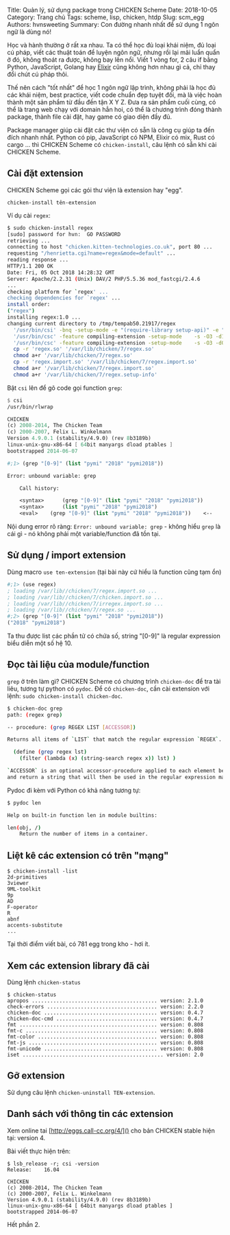 Title: Quản lý, sử dụng package trong CHICKEN Scheme
Date: 2018-10-05
Category: Trang chủ
Tags: scheme, lisp, chicken, htdp
Slug: scm_egg
Authors: hvnsweeting
Summary: Con đường nhanh nhất để sử dụng 1 ngôn ngữ là dùng nó!

Học và hành thường ở rất xa nhau.
Ta có thể học đủ loại khái niệm, đủ loại cú pháp, viết các thuật toán để luyện
ngôn ngữ, nhưng rồi lại mãi luẩn quẩn ở đó, không thoát ra được, không bay
lên nổi. Viết 1 vòng for, 2 câu if bằng Python, JavaScript, Golang hay
[Elixir](https://elixir.pymi.vn/)
cũng không hơn nhau gì cả, chỉ thay đổi chút cú pháp thôi.

Thế nên cách "tốt nhất" để học 1 ngôn ngữ lập trình, không phải là học đủ các
khái niệm, best practice, viết code chuẩn đẹp tuyệt đối, mà là việc hoàn thành
một sản phẩm từ đầu đến tận X Y Z. Đưa ra sản phẩm cuối cùng, có thể là trang
web chạy với domain hẳn hoi, có thể là chương trình đóng thành package,
thành file cài đặt, hay game có giao diện đầy đủ.

Package manager giúp cài đặt các thư viện có sẵn là công cụ giúp ta đến đích
nhanh nhất. Python có pip, JavaScript có NPM, Elixir có mix, Rust có cargo ...
thì CHICKEN Scheme có `chicken-install`, câu lệnh có sẵn khi cài CHICKEN
Scheme.

## Cài đặt extension

CHICKEN Scheme gọi các gói thư viện là extension hay "egg".

`chicken-install tên-extension`

Ví dụ cài `regex`:

```bash
$ sudo chicken-install regex
[sudo] password for hvn:  GO PASSWORD
retrieving ...
connecting to host "chicken.kitten-technologies.co.uk", port 80 ...
requesting "/henrietta.cgi?name=regex&mode=default" ...
reading response ...
HTTP/1.1 200 OK
Date: Fri, 05 Oct 2018 14:28:32 GMT
Server: Apache/2.2.31 (Unix) DAV/2 PHP/5.5.36 mod_fastcgi/2.4.6
...
checking platform for `regex' ...
checking dependencies for `regex' ...
install order:
("regex")
installing regex:1.0 ...
changing current directory to /tmp/tempab50.21917/regex
  '/usr/bin/csi' -bnq -setup-mode -e "(require-library setup-api)" -e "(import setup-api)" -e "(setup-error-handling)" -e "(extension-name-and-version '(\"regex\" \"1.0\"))" 'regex.setup'
  '/usr/bin/csc' -feature compiling-extension -setup-mode    -s -O3 -d1 regex.scm -JS
  '/usr/bin/csc' -feature compiling-extension -setup-mode    -s -O3 -d0 regex.import.scm
  cp -r 'regex.so' '/var/lib/chicken/7/regex.so'
  chmod a+r '/var/lib/chicken/7/regex.so'
  cp -r 'regex.import.so' '/var/lib/chicken/7/regex.import.so'
  chmod a+r '/var/lib/chicken/7/regex.import.so'
  chmod a+r '/var/lib/chicken/7/regex.setup-info'
```

Bật `csi` lên để gõ code gọi function `grep`:

```scheme
$ csi
/usr/bin/rlwrap

CHICKEN
(c) 2008-2014, The Chicken Team
(c) 2000-2007, Felix L. Winkelmann
Version 4.9.0.1 (stability/4.9.0) (rev 8b3189b)
linux-unix-gnu-x86-64 [ 64bit manyargs dload ptables ]
bootstrapped 2014-06-07

#;1> (grep "[0-9]" (list "pymi" "2018" "pymi2018"))

Error: unbound variable: grep

	Call history:

	<syntax>	  (grep "[0-9]" (list "pymi" "2018" "pymi2018"))
	<syntax>	  (list "pymi" "2018" "pymi2018")
	<eval>	  (grep "[0-9]" (list "pymi" "2018" "pymi2018"))	<--
```

Nội dung error rõ ràng: `Error: unbound variable: grep` - không hiểu `grep`
là cái gì - nó không phải một variable/function đã tồn tại.

## Sử dụng / import extension

Dùng macro `use ten-extension` (tại bài này cứ hiểu là function cũng tạm ổn)

```scheme
#;1> (use regex)
; loading /var/lib//chicken/7/regex.import.so ...
; loading /var/lib//chicken/7/chicken.import.so ...
; loading /var/lib//chicken/7/irregex.import.so ...
; loading /var/lib//chicken/7/regex.so ...
#;2> (grep "[0-9]" (list "pymi" "2018" "pymi2018"))
("2018" "pymi2018")
```

Ta thu được list các phần tử có chứa số, string "[0-9]" là regular expression
biểu diễn một số hệ 10.

## Đọc tài liệu của module/function

`grep` ở trên làm gì? CHICKEN Scheme có chương trình `chicken-doc` để tra
tài liêu, tương tự python có `pydoc`. Để có `chicken-doc`, cần cài extension
với lệnh: `sudo chicken-install chicken-doc`.

```bash
$ chicken-doc grep
path: (regex grep)

-- procedure: (grep REGEX LIST [ACCESSOR])

Returns all items of `LIST` that match the regular expression `REGEX`. This procedure could be defined as follows:

  (define (grep regex lst)
    (filter (lambda (x) (string-search regex x)) lst) )

`ACCESSOR` is an optional accessor-procedure applied to each element before doing the match. It should take a single argument
and return a string that will then be used in the regular expression matching. `ACCESSOR` defaults to the identity function.
```

Pydoc đi kèm với Python có khả năng tương tự:

```bash
$ pydoc len

Help on built-in function len in module builtins:

len(obj, /)
    Return the number of items in a container.
```

## Liệt kê các extension có trên "mạng"

```
$ chicken-install -list
2d-primitives
3viewer
9ML-toolkit
9p
AD
F-operator
R
abnf
accents-substitute
...
```

Tại thời điểm viết bài, có 781 egg trong kho - hơi ít.

## Xem các extension library đã cài

Dùng lệnh `chicken-status`

```
$ chicken-status
apropos ......................................... version: 2.1.0
check-errors .................................... version: 2.2.0
chicken-doc ..................................... version: 0.4.7
chicken-doc-cmd ................................. version: 0.4.7
fmt ............................................. version: 0.808
fmt-c ........................................... version: 0.808
fmt-color ....................................... version: 0.808
fmt-js .......................................... version: 0.808
fmt-unicode ..................................... version: 0.808
iset .............................................. version: 2.0
```

## Gỡ extension

Sử dụng câu lệnh `chicken-uninstall TEN-extension`.

## Danh sách với thông tin các extension

Xem online tai [http://eggs.call-cc.org/4/]() cho bản CHICKEN stable hiện tại:
version 4.

Bài viết thực hiện trên:

```
$ lsb_release -r; csi -version
Release:	16.04

CHICKEN
(c) 2008-2014, The Chicken Team
(c) 2000-2007, Felix L. Winkelmann
Version 4.9.0.1 (stability/4.9.0) (rev 8b3189b)
linux-unix-gnu-x86-64 [ 64bit manyargs dload ptables ]
bootstrapped 2014-06-07
```

Hết phần 2.
